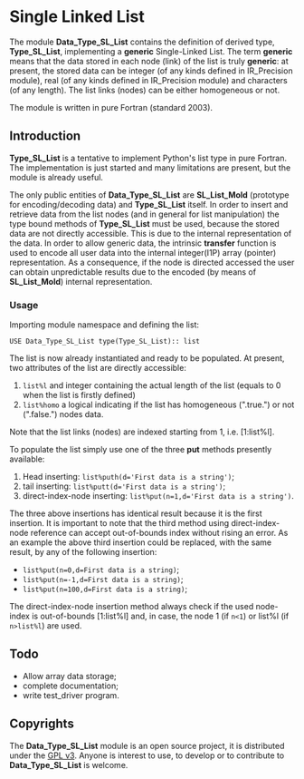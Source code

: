 # Single Linked List

The module __Data\_Type\_SL\_List__ contains the definition of derived type, __Type\_SL\_List__, implementing a __generic__ Single-Linked List. The term __generic__ means that the data stored in each node (link) of the list is truly __generic__: at present, the stored data can be integer (of any kinds defined in IR\_Precision module), real (of any kinds defined in IR\_Precision module) and characters (of any length). The list links (nodes) can be either homogeneous or not.

The module is written in pure Fortran (standard 2003).

## Introduction

__Type\_SL\_List__ is a tentative to implement Python's list type in pure Fortran. The implementation is just started and many limitations are present, but the module is already useful.

The only public entities of __Data\_Type\_SL\_List__  are __SL\_List\_Mold__ (prototype for encoding/decoding data) and __Type\_SL\_List__ itself. In order to insert and retrieve data from the list nodes (and in general for list manipulation) the type bound methods of __Type\_SL\_List__ must be used, because the stored data are not directly accessible. This is due to the internal representation of the data. In order to allow generic data, the intrinsic __transfer__ function is used to encode all user data into the internal integer(I1P) array (pointer) representation. As a consequence, if the node is directed accessed the user can obtain unpredictable results due to the encoded (by means of __SL\_List\_Mold__) internal representation.

### Usage

Importing module namespace and defining the list:

`USE Data_Type_SL_List
type(Type_SL_List):: list`

The list is now already instantiated and ready to be populated. At present, two attributes of the list are directly accessible:

1. `list%l` and integer containing the actual length of the list (equals to 0 when the list is firstly defined)
2. `list%homo` a logical indicating if the list has homogeneous (".true.") or not (".false.") nodes data.

Note that the list links (nodes) are indexed starting from 1, i.e. [1:list%l].

To populate the list simply use one of the three __put__ methods presently available:

1. Head inserting: `list%puth(d='First data is a string')`;
2. tail inserting: `list%putt(d='First data is a string')`;
3. direct-index-node inserting: `list%put(n=1,d='First data is a string')`.

The three above insertions has identical result because it is the first insertion. It is important to note that the third method using direct-index-node reference can accept out-of-bounds index without rising an error. As an example the above third insertion could be replaced, with the same result, by any of the following insertion:

- `list%put(n=0,d=First data is a string)`;
- `list%put(n=-1,d=First data is a string)`;
- `list%put(n=100,d=First data is a string)`;

The direct-index-node insertion method always check if the used node-index is out-of-bounds [1:list%l] and, in case, the node 1 (if `n<1`) or list%l (if `n>list%l`) are used.

## Todo

- Allow array data storage;
- complete documentation;
- write test\_driver program.


## Copyrights

The __Data\_Type\_SL\_List__ module is an open source project, it is distributed under the [GPL v3](http://www.gnu.org/licenses/gpl-3.0.html). Anyone is interest to use, to develop or to contribute to __Data\_Type\_SL\_List__ is welcome.
